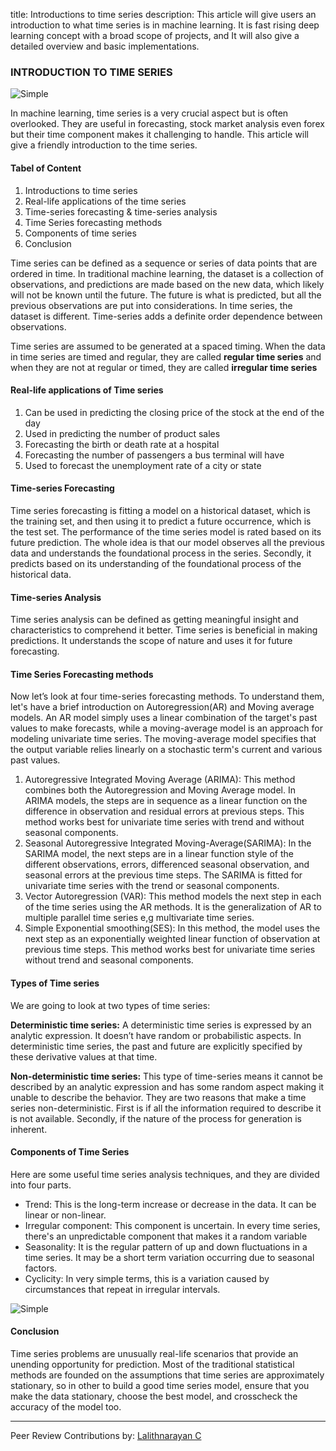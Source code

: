 title: Introductions to time series
description: This article will give users an introduction to what time series is in machine learning. It is fast rising deep learning concept with a broad scope of projects, and It will also give a detailed overview and basic implementations.

### INTRODUCTION TO TIME SERIES

![Simple](https://github.com/jamessandy/engineering-education/blob/new-article/articles/introduction-to-time-series/hero.jpg)

In machine learning, time series is a very crucial aspect but is often overlooked. They are useful in forecasting, stock market analysis even forex but their time component makes it challenging to handle. This article will give a friendly introduction to the time series.

#### Tabel of Content
1. Introductions to time series
2. Real-life applications of the time series
3. Time-series forecasting & time-series analysis
4. Time Series forecasting methods
5. Components of time series
6. Conclusion

Time series can be defined as a sequence or series of data points that are ordered in time. In traditional machine learning, the dataset is a collection of observations, and predictions are made based on the new data, which likely will not be known until the future. The future is what is predicted, but all the previous observations are put into considerations. In time series, the dataset is different. Time-series adds a definite order dependence between observations.

Time series are assumed to be generated at a spaced timing. When the data in time series are timed and regular, they are called **regular time series** and when they are not at regular or timed, they are called **irregular time series**

#### Real-life applications of Time series
1. Can be used in predicting the closing price of the stock at the end of the day
2. Used in predicting the number of product sales
3. Forecasting the birth or death rate at a hospital
4. Forecasting the number of passengers a bus terminal will have 
5. Used to forecast the unemployment rate of a city or state

#### Time-series Forecasting
Time series forecasting is fitting a model on a historical dataset, which is the training set, and then using it to predict a future occurrence, which is the test set. The performance of the time series model is rated based on its future prediction. The whole idea is that our model observes all the previous data and understands the foundational process in the series. Secondly, it predicts based on its understanding of the foundational process of the historical data.

#### Time-series Analysis
Time series analysis can be defined as getting meaningful insight and characteristics to comprehend it better. Time series is beneficial in making predictions. It understands the scope of nature and uses it for future forecasting.

#### Time Series Forecasting methods 
Now let’s look at four time-series forecasting methods. To understand them, let's have a brief introduction on Autoregression(AR) and Moving average models. An AR model simply uses a linear combination of the target's past values to make forecasts, while a moving-average model is an approach for modeling univariate time series. The moving-average model specifies that the output variable relies linearly on a stochastic term's current and various past values.

1. Autoregressive Integrated Moving Average (ARIMA): This method combines both the Autoregression and Moving Average model. In ARIMA models, the steps are in sequence as a linear function on the difference in observation and residual errors at previous steps. This method works best for univariate time series with trend and without seasonal components.
2. Seasonal Autoregressive Integrated Moving-Average(SARIMA): In the SARIMA model, the next steps are in a linear function style of the different observations, errors, differenced seasonal observation, and seasonal errors at the previous time steps. The SARIMA is fitted for univariate time series with the trend or seasonal components.
3. Vector Autoregression (VAR): This method models the next step in each of the time series using the AR methods. It is the generalization of AR to multiple parallel time series e,g multivariate time series.
4. Simple Exponential smoothing(SES): In this method, the model uses the next step as an exponentially weighted linear function of observation at previous time steps. This method works best for univariate time series without trend and seasonal components.

#### Types of Time series
We are going to look at two types of time series:

**Deterministic time series:** A deterministic time series is expressed by an analytic expression. It doesn’t have random or probabilistic aspects. In deterministic time series, the past and future are explicitly specified by these derivative values at that time.

**Non-deterministic time series:** This type of time-series means it cannot be described by an analytic expression and has some random aspect making it unable to describe the behavior. They are two reasons that make a time series non-deterministic. First is if all the information required to describe it is not available. Secondly, if the nature of the process for generation is inherent.

#### Components of Time Series
Here are some useful time series analysis techniques, and they are divided into four parts.

- Trend: This is the long-term increase or decrease in the data. It can be linear or non-linear.
- Irregular component: This component is uncertain. In every time series, there's an unpredictable component that makes it a random variable
- Seasonality: It is the regular pattern of up and down fluctuations in a time series. It may be a short term variation occurring due to seasonal factors.
- Cyclicity: In very simple terms, this is a variation caused by circumstances that repeat in irregular intervals.

![Simple](https://github.com/jamessandy/engineering-education/blob/new-article/articles/introduction-to-time-series/img.jpg)

#### Conclusion
Time series problems are unusually real-life scenarios that provide an unending opportunity for prediction. Most of the traditional statistical methods are founded on the assumptions that time series are approximately stationary, so in other to build a good time series model, ensure that you make the data stationary, choose the best model, and crosscheck the accuracy of the model too.

---
Peer Review Contributions by: [Lalithnarayan C](/engineering-education/authors/lalithnarayan-c/)
